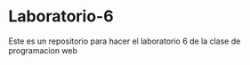 # Laboratorio-6
Este es un repositorio para hacer el laboratorio 6  de la clase de programacion web
